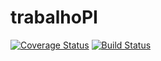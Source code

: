 # trabalhoPI

[![Coverage Status](https://coveralls.io/repos/jefersondeoliveira/trabalhoPI/badge.svg)](https://coveralls.io/r/jefersondeoliveira/trabalhoPI)
[![Build Status](https://travis-ci.org/jefersondeoliveira/trabalhoPI.svg?branch=master)](https://travis-ci.org/jefersondeoliveira/trabalhoPI)

